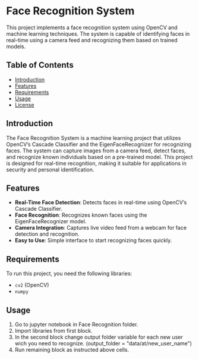 # Face Recognition System

This project implements a face recognition system using OpenCV and machine learning techniques. The system is capable of identifying faces in real-time using a camera feed and recognizing them based on trained models.

## Table of Contents
- [Introduction](#introduction)
- [Features](#features)
- [Requirements](#requirements)
- [Usage](#usage)
- [License](#license)

## Introduction
The Face Recognition System is a machine learning project that utilizes OpenCV’s Cascade Classifier and the EigenFaceRecognizer for recognizing faces. The system can capture images from a camera feed, detect faces, and recognize known individuals based on a pre-trained model. This project is designed for real-time recognition, making it suitable for applications in security and personal identification.

## Features
- **Real-Time Face Detection**: Detects faces in real-time using OpenCV’s Cascade Classifier.
- **Face Recognition**: Recognizes known faces using the EigenFaceRecognizer model.
- **Camera Integration**: Captures live video feed from a webcam for face detection and recognition.
- **Easy to Use**: Simple interface to start recognizing faces quickly.

## Requirements
To run this project, you need the following libraries:

- `cv2` (OpenCV)
- `numpy`

## Usage
1. Go to jupyter notebook in Face Recognition folder.
2. Import libraries from first block.
3. In the second block change output folder variable for each new user wich you need to recognize. (output_folder = "data/at/new_user_name")
4. Run remaining block as instructed above cells.
   
